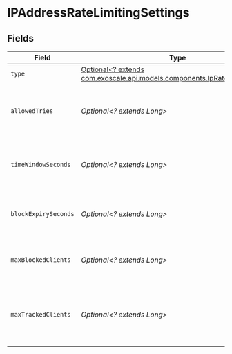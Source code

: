 # IPAddressRateLimitingSettings


## Fields

| Field                                                                                                                      | Type                                                                                                                       | Required                                                                                                                   | Description                                                                                                                | Example                                                                                                                    |
| -------------------------------------------------------------------------------------------------------------------------- | -------------------------------------------------------------------------------------------------------------------------- | -------------------------------------------------------------------------------------------------------------------------- | -------------------------------------------------------------------------------------------------------------------------- | -------------------------------------------------------------------------------------------------------------------------- |
| `type`                                                                                                                     | [Optional<? extends com.exoscale.api.models.components.IpRateLimitingType>](../../models/components/IpRateLimitingType.md) | :heavy_minus_sign:                                                                                                         | The type of rate limiting                                                                                                  | ip                                                                                                                         |
| `allowedTries`                                                                                                             | *Optional<? extends Long>*                                                                                                 | :heavy_minus_sign:                                                                                                         | The number of login attempts allowed before login is blocked                                                               | 10                                                                                                                         |
| `timeWindowSeconds`                                                                                                        | *Optional<? extends Long>*                                                                                                 | :heavy_minus_sign:                                                                                                         | The window of time in which the value for `allowed_tries` is enforced                                                      | 3600                                                                                                                       |
| `blockExpirySeconds`                                                                                                       | *Optional<? extends Long>*                                                                                                 | :heavy_minus_sign:                                                                                                         | The duration of time that login remains blocked after a failed login                                                       | 600                                                                                                                        |
| `maxBlockedClients`                                                                                                        | *Optional<? extends Long>*                                                                                                 | :heavy_minus_sign:                                                                                                         | The maximum number of blocked IP addresses                                                                                 | 100000                                                                                                                     |
| `maxTrackedClients`                                                                                                        | *Optional<? extends Long>*                                                                                                 | :heavy_minus_sign:                                                                                                         | The maximum number of tracked IP addresses that have failed login                                                          | 100000                                                                                                                     |
